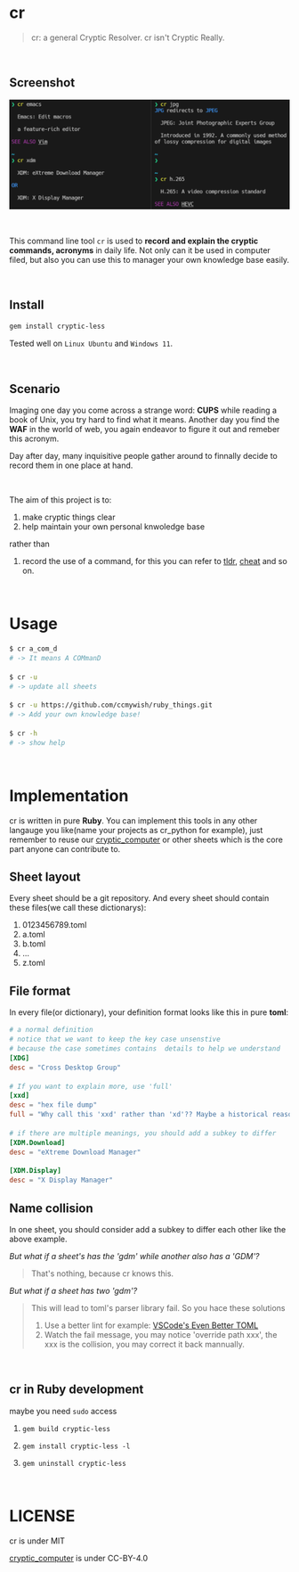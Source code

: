 # cr

> cr: a general Cryptic Resolver. cr isn't Cryptic Really. 

<br>

## Screenshot

![image](./screenshot.png)

<br>

This command line tool `cr` is used to **record and explain the cryptic commands, acronyms** in daily life.
Not only can it be used in computer filed, but also you can use this to manager your own knowledge base easily.

<br>

## Install

```bash
gem install cryptic-less
```

Tested well on `Linux Ubuntu` and `Windows 11`.

<br>

## Scenario

Imaging one day you come across a strange word: **CUPS** while reading a book of Unix, you try hard to find what it means. Another day you find the **WAF** in the world of web, you again endeavor to figure it out and remeber this acronym.

Day after day, many inquisitive people gather around to finnally decide to record them in one place at hand.

<br>


The aim of this project is to:

1. make cryptic things clear
2. help maintain your own personal knwoledge base

rather than

1. record the use of a command, for this you can refer to [tldr], [cheat] and so on. 


<br>


# Usage

```bash
$ cr a_com_d
# -> It means A COMmanD 

$ cr -u 
# -> update all sheets

$ cr -u https://github.com/ccmywish/ruby_things.git
# -> Add your own knowledge base! 

$ cr -h
# -> show help
```


<br>

# Implementation

cr is written in pure **Ruby**. You can implement this tools in any other langauge you like(name your projects as cr_python for example), just remember to reuse our [cryptic_computer] or other sheets which is the core part anyone can contribute to.

## Sheet layout

Every sheet should be a git repository. And every sheet should contain these files(we call these dictionarys):

1. 0123456789.toml
2. a.toml
3. b.toml
3. ...
4. z.toml

## File format

In every file(or dictionary), your definition format looks like this in pure **toml**:
```toml
# a normal definition
# notice that we want to keep the key case unsenstive
# because the case sometimes contains  details to help we understand
[XDG]
desc = "Cross Desktop Group"

# If you want to explain more, use 'full'
[xxd]
desc = "hex file dump"
full = "Why call this 'xxd' rather than 'xd'?? Maybe a historical reason"

# if there are multiple meanings, you should add a subkey to differ
[XDM.Download]
desc = "eXtreme Download Manager"

[XDM.Display]
desc = "X Display Manager"
```

## Name collision

In one sheet, you should consider add a subkey to differ each other like the above example.

*But what if a sheet's has the 'gdm' while another also has a 'GDM'?*

> That's nothing, because cr knows this.

*But what if a sheet has two 'gdm'?* 

> This will lead to toml's parser library fail. So you hace these solutions
> 1. Use a better lint for example: [VSCode's Even Better TOML](https://github.com/tamasfe/taplo)
> 2. Watch the fail message, you may notice 'override path xxx', the xxx is the collision, you may correct it back mannually.


<br>

## cr in Ruby development

maybe you need `sudo` access

1. `gem build cryptic-less`

2. `gem install cryptic-less -l`

3. `gem uninstall cryptic-less`

<br>

# LICENSE
cr is under MIT

[cryptic_computer] is under CC-BY-4.0


[cryptic_computer]: https://github.com/cryptic-less/cryptic_computer
[tldr]: https://github.com/tldr-pages/tldr
[cheat]: https://github.com/cheat/cheat
